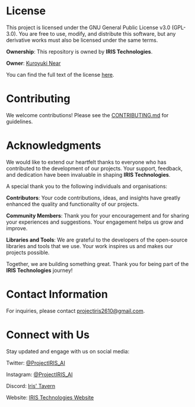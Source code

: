 # License

This project is licensed under the GNU General Public License v3.0 (GPL-3.0). You are free to use, modify, and distribute this software, but any derivative works must also be licensed under the same terms.

**Ownership**: This repository is owned by **IRIS Technologies**.

**Owner**: [Kuroyuki Near](https://github.com/KuroyukiNear)

You can find the full text of the license [here](/LICENSE/).

# Contributing

We welcome contributions! Please see the [CONTRIBUTING.md](/CONTRIBUTING.md/) for guidelines.

# Acknowledgments

We would like to extend our heartfelt thanks to everyone who has contributed to the development of our projects. Your support, feedback, and dedication have been invaluable in shaping **IRIS Technologies**.

A special thank you to the following individuals and organisations:

**Contributors**: Your code contributions, ideas, and insights have greatly enhanced the quality and functionality of our projects.

**Community Members**: Thank you for your encouragement and for sharing your experiences and suggestions. Your engagement helps us grow and improve.

**Libraries and Tools**: We are grateful to the developers of the open-source libraries and tools that we use. Your work inspires us and makes our projects possible.

Together, we are building something great. Thank you for being part of the **IRIS Technologies** journey!

# Contact Information

For inquiries, please contact projectiris2610@gmail.com.

# Connect with Us

Stay updated and engage with us on social media:

Twitter: [@ProjectIRIS_AI](https://twitter.com/ProjectIRIS_AI/)

Instagram: [@ProjectIRIS_AI](https://instagram.com/ProjectIRIS_AI/)

Discord: [Iris' Tavern](https://discord.com/invite/9RUy6suKsy/)

Website: [IRIS Technologies Website](https://github.com/ProjectIRIS-AI)
